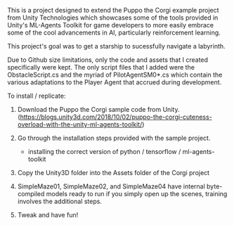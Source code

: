 This is a project designed to extend the Puppo the Corgi example project from Unity Technologies
which showcases some of the tools provided in Unity's ML-Agents Toolkit for game developers to
more easily embrace some of the cool advancements in AI, particularly reinforcement learning.

This project's goal was to get a starship to sucessfully navigate a labyrinth.

Due to Github size limitations, only the code and assets that I created specifically were kept. The only script files that I added were the ObstacleScript.cs and the myriad of PilotAgentSM0*.cs which contain the various adaptations to the Player Agent that accrued during development. 

To install / replicate:

1. Download the Puppo the Corgi sample code from Unity. (https://blogs.unity3d.com/2018/10/02/puppo-the-corgi-cuteness-overload-with-the-unity-ml-agents-toolkit/)

2. Go through the installation steps provided with the sample project.
    - installing the correct version of python / tensorflow / ml-agents-toolkit

3. Copy the Unity3D folder into the Assets folder of the Corgi project

4. SimpleMaze01, SimpleMaze02, and SimpleMaze04 have internal byte-compiled models ready to run if you simply open up the scenes, training involves the additional steps.

5. Tweak and have fun!